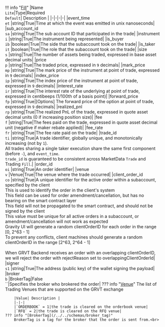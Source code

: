 !!! info "[Fill](/../../schemas/fill)"
    |Name<br>`Lite`|Type|Required<br>`Default`| Description |
    |-|-|-|-|
    |event_time<br>`et` |string|True|Time at which the event was emitted in unix nanoseconds|
    |sub_account_id<br>`sa` |string|True|The sub account ID that participated in the trade|
    |instrument<br>`i` |string|True|The instrument being represented|
    |is_buyer<br>`ib` |boolean|True|The side that the subaccount took on the trade|
    |is_taker<br>`it` |boolean|True|The role that the subaccount took on the trade|
    |size<br>`s` |string|True|The number of assets being traded, expressed in base asset decimal units|
    |price<br>`p` |string|True|The traded price, expressed in `9` decimals|
    |mark_price<br>`mp` |string|True|The mark price of the instrument at point of trade, expressed in `9` decimals|
    |index_price<br>`ip` |string|True|The index price of the instrument at point of trade, expressed in `9` decimals|
    |interest_rate<br>`ir` |string|True|The interest rate of the underlying at point of trade, expressed in centibeeps (1/100th of a basis point)|
    |forward_price<br>`fp` |string|True|[Options] The forward price of the option at point of trade, expressed in `9` decimals|
    |realized_pnl<br>`rp` |string|True|The realized PnL of the trade, expressed in quote asset decimal units (0 if increasing position size)|
    |fee<br>`f` |string|True|The fees paid on the trade, expressed in quote asset decimal unit (negative if maker rebate applied)|
    |fee_rate<br>`fr` |string|True|The fee rate paid on the trade|
    |trade_id<br>`ti` |string|True|A trade identifier, globally unique, and monotonically increasing (not by `1`).<br>All trades sharing a single taker execution share the same first component (before `-`), and `event_time`.<br>`trade_id` is guaranteed to be consistent across MarketData `Trade` and Trading `Fill`.|
    |order_id<br>`oi` |string|True|An order identifier|
    |venue<br>`v` |Venue|True|The venue where the trade occurred|
    |client_order_id<br>`co` |string|True|A unique identifier for the active order within a subaccount, specified by the client<br>This is used to identify the order in the client's system<br>This field can be used for order amendment/cancellation, but has no bearing on the smart contract layer<br>This field will not be propagated to the smart contract, and should not be signed by the client<br>This value must be unique for all active orders in a subaccount, or amendment/cancellation will not work as expected<br>Gravity UI will generate a random clientOrderID for each order in the range [0, 2^63 - 1]<br>To prevent any conflicts, client machines should generate a random clientOrderID in the range [2^63, 2^64 - 1]<br><br>When GRVT Backend receives an order with an overlapping clientOrderID, we will reject the order with rejectReason set to overlappingClientOrderId|
    |signer<br>`s1` |string|True|The address (public key) of the wallet signing the payload|
    |broker<br>`b` |BrokerTag|False<br>``|Specifies the broker who brokered the order|
    ??? info "[Venue](/../../schemas/venue)"
        The list of Trading Venues that are supported on the GRVT exchange<br>

        |Value| Description |
        |-|-|
        |`ORDERBOOK` = 1|the trade is cleared on the orderbook venue|
        |`RFQ` = 2|the trade is cleared on the RFQ venue|
    ??? info "[BrokerTag](/../../schemas/broker_tag)"
        BrokerTag is a tag for the broker that the order is sent from.<br>


